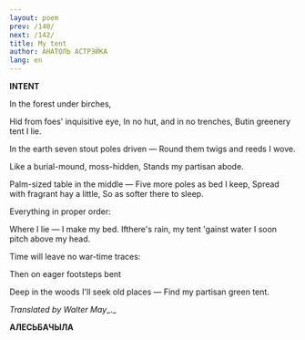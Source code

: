 ```yaml
---
layout: poem
prev: /140/
next: /142/
title: My tent 
author: АНАТОЛЬ АСТРЭЙКА
lang: en
---
```



 
**INTENT**

In  the forest under birches,

Hid from foes' inquisitive eye, In  no  hut, and in no trenches, Butin greenery tent I lie.

In  the earth seven stout poles driven — Round them twigs and reeds I wove.

Like  a burial-mound, moss-hidden, Stands my partisan abode.

Palm-sized table in the middle — Five  more poles as bed I keep, Spread with fragrant hay a little, So as softer there to sleep.

Everything in proper order:

Where I lie — I make my bed. Ifthere's rain, my tent 'gainst water I soon pitch above my head.

Time will leave no war-time traces:

Then on eager footsteps bent

Deep in the woods I'll seek old places — Find my partisan green tent.

_Translated by Walter May__._

**АЛЕСЬБАЧЫЛА**
